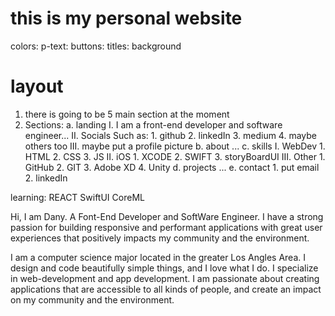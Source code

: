 # this is my personal website
colors:
p-text:
buttons:
titles:
background

# layout 
1. there is going to be 5 main section at the moment
2. Sections:
    a. landing
        I. I am a front-end developer and software engineer...
        II. Socials Such as:
            1. github
            2. linkedIn
            3. medium
            4. maybe others too
        III. maybe put a profile picture
    b. about
        ...
    c. skills
        I. WebDev
            1. HTML
            2. CSS
            3. JS
        II. iOS
            1. XCODE
            2. SWIFT
            3. storyBoardUI
        III. Other
            1. GitHub
            2. GIT
            3. Adobe XD
            4. Unity
    d. projects
        ...
    e. contact
        1. put email
        2. linkedIn

learning: REACT SwiftUI CoreML 

Hi, I am Dany.
A Font-End Developer and SoftWare Engineer.
I have a strong passion for building responsive and performant applications with great user experiences that positively impacts my community and the environment.

I am a computer science major located in the greater Los Angles Area. I design and code beautifully simple things, and I love what I do. I specialize in web-development and app development. I am passionate about creating applications that are accessible to all kinds of people, and create an impact on my community and the environment.